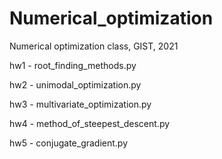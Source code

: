 # Numerical_optimization
Numerical optimization class, GIST, 2021

hw1 - root_finding_methods.py

hw2 - unimodal_optimization.py

hw3 - multivariate_optimization.py

hw4 - method_of_steepest_descent.py

hw5 - conjugate_gradient.py
